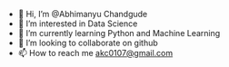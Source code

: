 - 👋 Hi, I’m @Abhimanyu Chandgude
- 👀 I’m interested in Data Science
- 🌱 I’m currently learning Python and Machine Learning
- 💞️ I’m looking to collaborate on github
- 📫 How to reach me akc0107@gmail.com

<!---
akc0107/akc0107 is a ✨ special ✨ repository because its `README.md` (this file) appears on your GitHub profile.
You can click the Preview link to take a look at your changes.
--->
